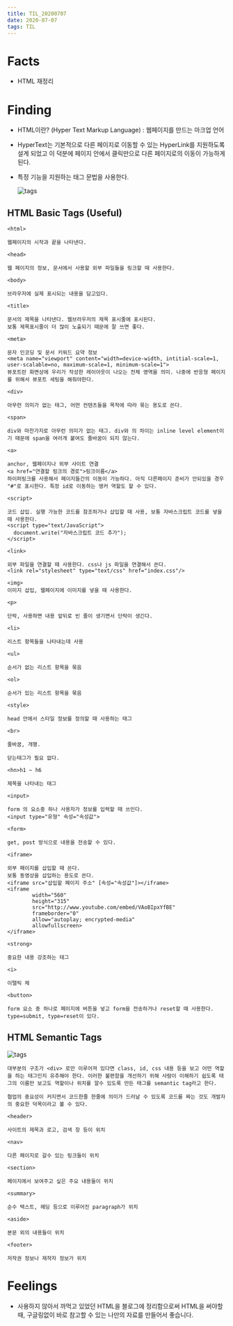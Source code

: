 ```yaml
---
title: TIL_20200707
date: 2020-07-07
tags: TIL
---
```


# Facts

- HTML 재정리

# Finding

- HTML이란? (Hyper Text Markup Language) : 웹페이지를 만드는 마크업 언어

- HyperText는 기본적으로 다른 페이지로 이동할 수 있는 HyperLink를 지원하도록 설계 되었고 이 덕분에 페이지 안에서 클릭만으로 다른 페이지로의 이동이 가능하게 된다.

- 특정 기능을 지원하는 태그 문법을 사용한다.

  ![tags](image1.png)

## HTML Basic Tags (Useful)

```
<html>

웹페이지의 시작과 끝을 나타낸다.

<head>

웹 페이지의 정보, 문서에서 사용할 외부 파일들을 링크할 때 사용한다.

<body>

브라우저에 실제 표시되는 내용을 담고있다.

<title>

문서의 제목을 나타낸다. 웹브라우저의 제목 표시줄에 표시된다.
보통 제목표시줄이 더 많이 노출되기 때문에 잘 쓰면 좋다.

<meta>

문자 인코딩 및 문서 키워드 요약 정보
<meta name="viewport" content="width=device-width, intitial-scale=1, user-scalable=no, maximum-scale=1, minimum-scale=1">
뷰포트란 화면상에 우리가 작성한 레이아웃이 나오는 전체 영역을 의미. 나중에 반응형 페이지를 위해서 뷰포트 세팅을 해줘야한다.

<div>

아무런 의미가 없는 태그, 어떤 컨텐츠들을 목적에 따라 묶는 용도로 쓴다.

<span>

div와 마찬가지로 아무런 의미가 없는 태그. div와 의 차이는 inline level element이기 때문에 span을 여러개 붙여도 줄바꿈이 되지 않는다.

<a>

anchor, 웹페이지나 외부 사이트 연결
<a href="연결할 링크의 경로">링크이름</a>
하이퍼링크를 사용해서 페이지들간의 이동이 가능하다. 아직 다른페이지 준비가 안되있을 경우 "#"로 표시한다. 특정 id로 이동하는 앵커 역할도 할 수 있다.

<script>

코드 삽입. 실행 가능한 코드를 참조하거나 삽입할 때 사용, 보통 자바스크립트 코드를 넣을 때 사용한다.
<script type="text/JavaScript">
  document.write("자바스크립트 코드 추가");
</script>

<link>

외부 파일을 연결할 때 사용한다. css나 js 파일을 연결해서 쓴다.
<link rel="stylesheet" type="text/css" href="index.css"/>

<img>
이미지 삽입, 웹페이지에 이미지를 넣을 때 사용한다.

<p>

단락, 사용하면 내용 앞뒤로 빈 줄이 생기면서 단락이 생긴다.

<li>

리스트 항목들을 나타내는데 사용

<ul>

순서가 없는 리스트 항목을 묶음

<ol>

순서가 있는 리스트 항목을 묶음

<style>

head 안에서 스타일 정보를 정의할 때 사용하는 태그

<br>

줄바꿈, 개행.

닫는태그가 필요 없다.

<hn>h1 ~ h6

제목을 나타내는 태그

<input>

form 의 요소중 하나 사용자가 정보를 입력할 때 쓰인다.
<input type="유형" 속성="속성값">

<form>

get, post 방식으로 내용을 전송할 수 있다.

<iframe>

외부 페이지를 삽입할 때 쓴다.
보통 동영상을 삽입하는 용도로 쓴다.
<iframe src="삽입할 페이지 주소" [속성="속성값"]></iframe>
<iframe
        width="560"
        height="315"
        src="http://www.youtube.com/embed/VAoBIpxYfBE"
        frameborder="0"
        allow="autoplay; encrypted-media"
        allowfullscreen>
</iframe>

<strong>

중요한 내용 강조하는 태그

<i>

이탤릭 체

<button>

form 요소 중 하나로 페이지에 버튼을 넣고 form을 전송하거나 reset할 때 사용한다.
type=submit, type=reset이 있다.

```

## HTML Semantic Tags

![tags](image2.png)

```
대부분의 구조가 <div> 로만 이루어져 있다면 class, id, css 내용 등을 보고 어떤 역할을 하는 태그인지 유추해야 한다. 이러한 불편함을 개선하기 위해 사람이 이해하기 쉽도록 태그의 이름만 보고도 역할이나 위치를 알수 있도록 만든 태그를 semantic tag라고 한다.

협업의 중요성이 커지면서 코드한줄 한줄에 의미가 드러날 수 있도록 코드를 짜는 것도 개발자의 중요한 덕목이라고 볼 수 있다.

<header>

사이트의 제목과 로고, 검색 창 등이 위치

<nav>

다른 페이지로 갈수 있는 링크들이 위치

<section>

페이지에서 보여주고 싶은 주요 내용들이 위치

<summary>

순수 텍스트, 헤딩 등으로 이루어진 paragraph가 위치

<aside>

본문 외의 내용들이 위치

<footer>

저작권 정보나 제작자 정보가 위치

```

# Feelings

- 사용하지 않아서 까먹고 있었던 HTML을 블로그에 정리함으로써 HTML을 써야할 때, 구글링없이 바로 참고할 수 있는 나만의 자료를 만들어서 좋습니다.
